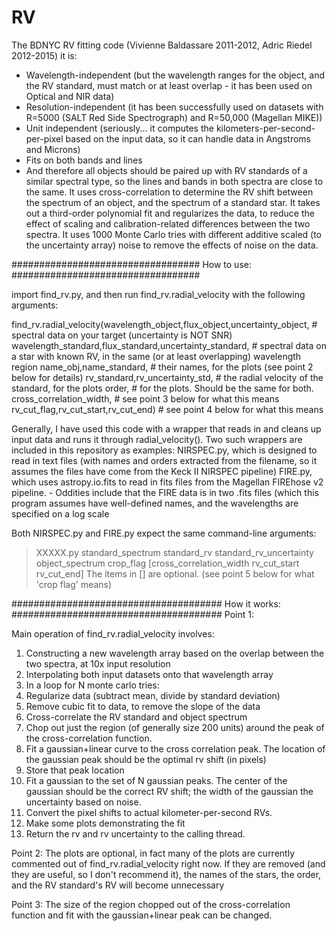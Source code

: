 # RV

The BDNYC RV fitting code (Vivienne Baldassare 2011-2012, Adric Riedel 2012-2015)
it is:
* Wavelength-independent (but the wavelength ranges for the object, and the RV standard, must match or at least overlap - it has been used on Optical and NIR data)
* Resolution-independent (it has been successfully used on datasets with R=5000 (SALT Red Side Spectrograph) and R=50,000 (Magellan MIKE))
* Unit independent (seriously... it computes the kilometers-per-second-per-pixel based on the input data, so it can handle data in Angstroms and Microns)
* Fits on both bands and lines
 * And therefore all objects should be paired up with RV standards of a similar spectral type, so the lines and bands in both spectra are close to the same.
It uses cross-correlation to determine the RV shift between the spectrum of an object, and the spectrum of a standard star.
It takes out a third-order polynomial fit and regularizes the data, to reduce the effect of scaling and calibration-related differences between the two spectra. 
It uses 1000 Monte Carlo tries with different additive scaled (to the uncertainty array) noise to remove the effects of noise on the data.

##################################
How to use:
##################################

import find_rv.py, and then run find_rv.radial_velocity with the following arguments:

find_rv.radial_velocity(wavelength_object,flux_object,uncertainty_object, # spectral data on your target (uncertainty is NOT SNR)
              wavelength_standard,flux_standard,uncertainty_standard, # spectral data on a star with known RV, in the same (or at least overlapping) wavelength region
              name_obj,name_standard, # their names, for the plots (see point 2 below for details)
              rv_standard,rv_uncertainty_std, # the radial velocity of the standard, for the plots
              order, # for the plots. Should be the same for both.
              cross_correlation_width, # see point 3 below for what this means
              rv_cut_flag,rv_cut_start,rv_cut_end) # see point 4 below for what this means

Generally, I have used this code with a wrapper that reads in and cleans up input data and runs it through radial_velocity().
Two such wrappers are included in this repository as examples:
NIRSPEC.py, which is designed to read in text files (with names and orders extracted from the filename, so it assumes the files have come from the Keck II NIRSPEC pipeline)
FIRE.py, which uses astropy.io.fits to read in fits files from the Magellan FIREhose v2 pipeline. - Oddities include that the FIRE data is in two .fits files (which this program assumes have well-defined names, and the wavelengths are specified on a log scale

Both NIRSPEC.py and FIRE.py expect the same command-line arguments:
> XXXXX.py standard_spectrum standard_rv standard_rv_uncertainty object_spectrum crop_flag [cross_correlation_width rv_cut_start rv_cut_end]
The items in [] are optional. (see point 5 below for what 'crop flag' means)

######################################
How it works:
######################################
Point 1:

Main operation of find_rv.radial_velocity involves:
1. Constructing a new wavelength array based on the overlap between the two spectra, at 10x input resolution
2. Interpolating both input datasets onto that wavelength array
3. In a loop for N monte carlo tries:
  4. Regularize data (subtract mean, divide by standard deviation)
  5. Remove cubic fit to data, to remove the slope of the data
  6. Cross-correlate the RV standard and object spectrum
  7. Chop out just the region (of generally size 200 units) around the peak of the cross-correlation function.
  8. Fit a gaussian+linear curve to the cross correlation peak. The location of the gaussian peak should be the optimal rv shift (in pixels)
  9. Store that peak location
10. Fit a gaussian to the set of N gaussian peaks. The center of the gaussian should be the correct RV shift; the width of the gaussian the uncertainty based on noise.
11. Convert the pixel shifts to actual kilometer-per-second RVs.
12. Make some plots demonstrating the fit
13. Return the rv and rv uncertainty to the calling thread.

Point 2:
The plots are optional, in fact many of the plots are currently commented out of find_rv.radial_velocity right now. If they are removed (and they are useful, so I don't recommend it), the names of the stars, the order, and the RV standard's RV will become unnecessary

Point 3:
The size of the region chopped out of the cross-correlation function and fit with the gaussian+linear peak can be changed. 
